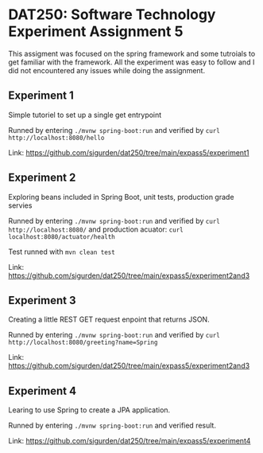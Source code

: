 # DAT250: Software Technology Experiment Assignment 5

This assigment was focused on the spring framework and some tutroials to get familiar with the framework.
All the experiment was easy to follow and I did not encountered any issues while doing the assignment.

## Experiment 1

Simple tutoriel to set up a single get entrypoint

Runned by entering `./mvnw spring-boot:run` and verified by `curl http://localhost:8080/hello`

Link: https://github.com/sigurden/dat250/tree/main/expass5/experiment1

## Experiment 2

Exploring beans included in Spring Boot, unit tests, production grade servies

Runned by entering `./mvnw spring-boot:run` and verified by `curl http://localhost:8080/` and production acuator: `curl localhost:8080/actuator/health`

Test runned with `mvn clean test`

Link: https://github.com/sigurden/dat250/tree/main/expass5/experiment2and3

## Experiment 3

Creating a little REST GET request enpoint that returns JSON.

Runned by entering `./mvnw spring-boot:run` and verified by `curl http://localhost:8080/greeting?name=Spring`

Link: https://github.com/sigurden/dat250/tree/main/expass5/experiment2and3

## Experiment 4

Learing to use Spring to create a JPA application.

Runned by entering `./mvnw spring-boot:run` and verified result.

Link: https://github.com/sigurden/dat250/tree/main/expass5/experiment4
